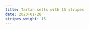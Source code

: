 ```yaml
---
title: Tartan setts with 15 stripes
date: 2023-01-28
stripes_weight: 15
---
```

<no value>

<no value>